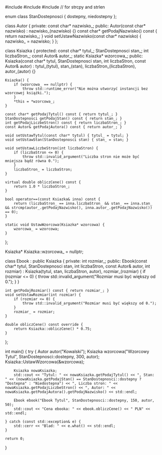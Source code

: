 #include <iostream>
#include <stdexcept>
#include <cstring> // for strcpy and strlen

enum class StanDostepnosci { dostepny, niedostepny };

class Autor {
private:
    const char* nazwisko_;
public:
    Autor(const char* nazwisko) : nazwisko_(nazwisko) {}
    const char* getPodajNazwisko() const { return nazwisko_; }
    void setUstawNazwisko(const char* nazwisko) { nazwisko_ = nazwisko; }
};

class Ksiazka {
protected:
    const char* tytul_;
    StanDostepnosci stan_;
    int liczbaStron_;
    const Autor& autor_;
    static Ksiazka* wzorcowa_;
public:
    Ksiazka(const char* tytul, StanDostepnosci stan, int liczbaStron, const Autor& autor)
        : tytul_(tytul), stan_(stan), liczbaStron_(liczbaStron), autor_(autor) {}

    Ksiazka() {
        if (wzorcowa_ == nullptr) {
            throw std::runtime_error("Nie można utworzyć instancji bez wzorcowej książki.");
        }
        *this = *wzorcowa_;
    }

    const char* getPodajTytul() const { return tytul_; }
    StanDostepnosci getPodajStan() const { return stan_; }
    int getPodajLiczbeStron() const { return liczbaStron_; }
    const Autor& getPodajAutora() const { return autor_; }

    void setUstawTytul(const char* tytul) { tytul_ = tytul; }
    void setUstawStan(StanDostepnosci stan) { stan_ = stan; }

    void setUstawLiczbeStron(int liczbaStron) {
        if (liczbaStron <= 0) {
            throw std::invalid_argument("Liczba stron nie może być mniejsza bądź równa 0.");
        }
        liczbaStron_ = liczbaStron;
    }

    virtual double obliczCene() const {
        return 1.0 * liczbaStron_;
    }

    bool operator==(const Ksiazka& inna) const {
        return (liczbaStron_ == inna.liczbaStron_ && stan_ == inna.stan_ && strcmp(autor_.getPodajNazwisko(), inna.autor_.getPodajNazwisko()) == 0);
    }

    static void UstawWzorcowa(Ksiazka* wzorcowa) {
        wzorcowa_ = wzorcowa;
    }
};

Ksiazka* Ksiazka::wzorcowa_ = nullptr;

class Ebook : public Ksiazka {
private:
    int rozmiar_;
public:
    Ebook(const char* tytul, StanDostepnosci stan, int liczbaStron, const Autor& autor, int rozmiar)
        : Ksiazka(tytul, stan, liczbaStron, autor), rozmiar_(rozmiar) {
        if (rozmiar <= 0) {
            throw std::invalid_argument("Rozmiar musi być większy od 0.");
        }
    }

    int getPodajRozmiar() const { return rozmiar_; }
    void setUstawRozmiar(int rozmiar) {
        if (rozmiar <= 0) {
            throw std::invalid_argument("Rozmiar musi być większy od 0.");
        }
        rozmiar_ = rozmiar;
    }

    double obliczCene() const override {
        return Ksiazka::obliczCene() * 0.75;
    }
};

int main() {
    try {
        Autor autor("Kowalski");
        Ksiazka wzorcowa("Wzorcowy Tytul", StanDostepnosci::dostepny, 300, autor);
        Ksiazka::UstawWzorcowa(&wzorcowa);

        Ksiazka nowaKsiazka;
        std::cout << "Tytul: " << nowaKsiazka.getPodajTytul() << ", Stan: " << (nowaKsiazka.getPodajStan() == StanDostepnosci::dostepny ? "Dostepna" : "Niedostepna") << ", Liczba stron: " << nowaKsiazka.getPodajLiczbeStron() << ", Autor: " << nowaKsiazka.getPodajAutora().getPodajNazwisko() << std::endl;

        Ebook ebook("Ebook Tytul", StanDostepnosci::dostepny, 150, autor, 50);
        std::cout << "Cena ebooka: " << ebook.obliczCene() << " PLN" << std::endl;

    } catch (const std::exception& e) {
        std::cerr << "Blad: " << e.what() << std::endl;
    }

    return 0;
}
